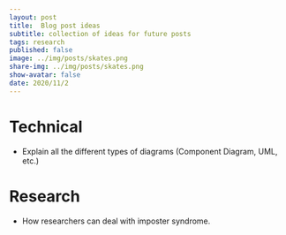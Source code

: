 ```yaml
---
layout: post
title:  Blog post ideas
subtitle: collection of ideas for future posts
tags: research
published: false
image: ../img/posts/skates.png
share-img: ../img/posts/skates.png
show-avatar: false
date: 2020/11/2
---
```



# Technical

-  Explain all the different types of diagrams (Component Diagram, UML, etc.)

# Research

- How researchers can deal with imposter syndrome. 
